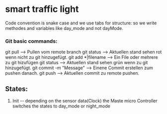 # smart traffic light

Code convention is snake case and we use tabs for structure:
so we write methodes and variables like day_mode and not dayMode.

### Git basic commands:

git pull  --> Pullen vom remote branch
git status --> Aktuellen stand sehen rot wenn nicht zu git hinzugefügt.
git add *|filename --> Ein File oder mehrere zu git hizufügen
git status --> Aktuellen stand sehen grün wenn zu git hinzugefügt.
git commit -m "Message" --> Einene Commit erstellen zum pushen danach.
git push --> Aktuellen commit zu remote pushen.

## States:

1) Init -- depending on the sensor data(Clock) the Maste micro Controller switches the states to day_mode or night_mode
